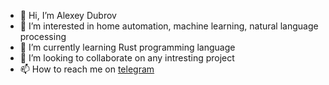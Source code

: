 - 👋 Hi, I’m Alexey Dubrov
- 👀 I’m interested in home automation, machine learning, natural language processing 
- 🌱 I’m currently learning Rust programming language
- 💞️ I’m looking to collaborate on any intresting project
- 📫 How to reach me on [telegram](https://t.me/dubrov)

